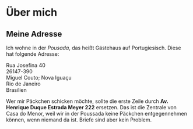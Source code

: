 # Über mich
## Meine Adresse
Ich wohne in der *Pousada*, das heißt Gästehaus auf Portugiesisch. Diese hat folgende Adresse:

Rua Josefina 40<br>
26147-390<br>
Miguel Couto; Nova Iguaçu<br>
Rio de Janeiro<br>
Brasilien

Wer mir Päckchen schicken möchte, sollte die erste Zeile durch **Av. Henrique Duque Estrada Meyer 222** ersetzen. Das ist die Zentrale von Casa do Menor, weil wir in der Poussada keine Päckchen entgegennehmen können, wenn niemand da ist. Briefe sind aber kein Problem.
